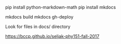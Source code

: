 pip install python-markdown-math
pip install mkdocs

mkdocs build
mkdocs gh-deploy

Look for files in docs/ directory

https://bccp.github.io/seljak-phy151-fall-2017
